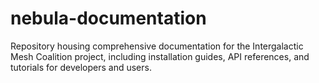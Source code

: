 # nebula-documentation
Repository housing comprehensive documentation for the Intergalactic Mesh Coalition project, including installation guides, API references, and tutorials for developers and users.
